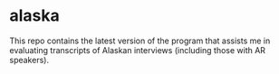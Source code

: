 # alaska
This repo contains the latest version of the program that assists me in evaluating transcripts of Alaskan interviews (including those with AR speakers).
